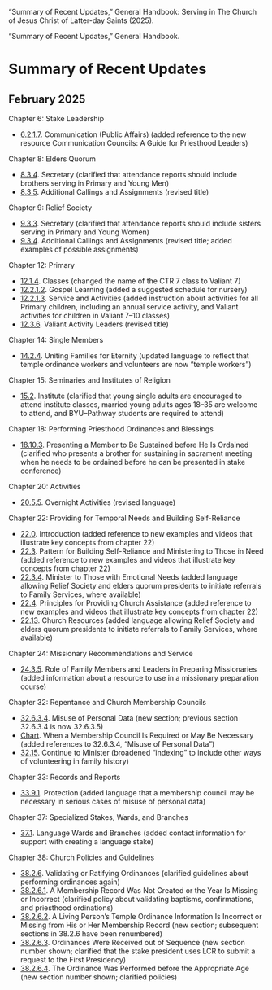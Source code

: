 “Summary of Recent Updates,” General Handbook: Serving in The Church of Jesus Christ of Latter-day Saints (2025).

“Summary of Recent Updates,” General Handbook.

# Summary of Recent Updates

## February 2025

Chapter 6: Stake Leadership

- [6.2.1.7](/study/manual/general-handbook/6-stake-leadership?lang=eng&id=title_number11-p122#title_number11 "/study/manual/general-handbook/6-stake-leadership?lang=eng&id=title_number11-p122#title_number11"). Communication (Public Affairs) (added reference to the new resource Communication Councils: A Guide for Priesthood Leaders)

Chapter 8: Elders Quorum

- [8.3.4](/study/manual/general-handbook/8-elders-quorum?lang=eng&id=title_number12-p275#title_number12 "/study/manual/general-handbook/8-elders-quorum?lang=eng&id=title_number12-p275#title_number12"). Secretary (clarified that attendance reports should include brothers serving in Primary and Young Men)
- [8.3.5](/study/manual/general-handbook/8-elders-quorum?lang=eng&id=title_number35-p283#title_number35 "/study/manual/general-handbook/8-elders-quorum?lang=eng&id=title_number35-p283#title_number35"). Additional Callings and Assignments (revised title)

Chapter 9: Relief Society

- [9.3.3](/study/manual/general-handbook/9-relief-society?lang=eng&id=title_number16-p206#title_number16 "/study/manual/general-handbook/9-relief-society?lang=eng&id=title_number16-p206#title_number16"). Secretary (clarified that attendance reports should include sisters serving in Primary and Young Women)
- [9.3.4](/study/manual/general-handbook/9-relief-society?lang=eng&id=title_number60-p_zgNAp#title_number60 "/study/manual/general-handbook/9-relief-society?lang=eng&id=title_number60-p_zgNAp#title_number60"). Additional Callings and Assignments (revised title; added examples of possible assignments)

Chapter 12: Primary

- [12.1.4](/study/manual/general-handbook/12-primary?lang=eng&id=title_number5-p172#title_number5 "/study/manual/general-handbook/12-primary?lang=eng&id=title_number5-p172#title_number5"). Classes (changed the name of the CTR 7 class to Valiant 7)
- [12.2.1.2](/study/manual/general-handbook/12-primary?lang=eng&id=title_number9-p_ui1Ti#title_number9 "/study/manual/general-handbook/12-primary?lang=eng&id=title_number9-p_ui1Ti#title_number9"). Gospel Learning (added a suggested schedule for nursery)
- [12.2.1.3](/study/manual/general-handbook/12-primary?lang=eng&id=title_number10-p84#title_number10 "/study/manual/general-handbook/12-primary?lang=eng&id=title_number10-p84#title_number10"). Service and Activities (added instruction about activities for all Primary children, including an annual service activity, and Valiant activities for children in Valiant 7–10 classes)
- [12.3.6](/study/manual/general-handbook/12-primary?lang=eng&id=title_number21-p153#title_number21 "/study/manual/general-handbook/12-primary?lang=eng&id=title_number21-p153#title_number21"). Valiant Activity Leaders (revised title)

Chapter 14: Single Members

- [14.2.4](/study/manual/general-handbook/14-single-members?lang=eng&id=title_number21-p90#title_number21 "/study/manual/general-handbook/14-single-members?lang=eng&id=title_number21-p90#title_number21"). Uniting Families for Eternity (updated language to reflect that temple ordinance workers and volunteers are now “temple workers”)

Chapter 15: Seminaries and Institutes of Religion

- [15.2](/study/manual/general-handbook/15-seminaries-and-institutes?lang=eng&id=title_number8-p52#title_number8 "/study/manual/general-handbook/15-seminaries-and-institutes?lang=eng&id=title_number8-p52#title_number8"). Institute (clarified that young single adults are encouraged to attend institute classes, married young adults ages 18–35 are welcome to attend, and BYU–Pathway students are required to attend)

Chapter 18: Performing Priesthood Ordinances and Blessings

- [18.10.3](/study/manual/general-handbook/18-priesthood-ordinances-and-blessings?lang=eng&id=title_number64-p286#title_number64 "/study/manual/general-handbook/18-priesthood-ordinances-and-blessings?lang=eng&id=title_number64-p286#title_number64"). Presenting a Member to Be Sustained before He Is Ordained (clarified who presents a brother for sustaining in sacrament meeting when he needs to be ordained before he can be presented in stake conference)

Chapter 20: Activities

- [20.5.5](/study/manual/general-handbook/20-activities?lang=eng&id=title_number34-p183#title_number34 "/study/manual/general-handbook/20-activities?lang=eng&id=title_number34-p183#title_number34"). Overnight Activities (revised language)

Chapter 22: Providing for Temporal Needs and Building Self-Reliance

- [22.0](/study/manual/general-handbook/22-providing-for-temporal-needs?lang=eng&id=title_number76-p60#title_number76 "/study/manual/general-handbook/22-providing-for-temporal-needs?lang=eng&id=title_number76-p60#title_number76"). Introduction (added reference to new examples and videos that illustrate key concepts from chapter 22)
- [22.3](/study/manual/general-handbook/22-providing-for-temporal-needs?lang=eng&id=title_number23-p128#title_number23 "/study/manual/general-handbook/22-providing-for-temporal-needs?lang=eng&id=title_number23-p128#title_number23"). Pattern for Building Self-Reliance and Ministering to Those in Need (added reference to new examples and videos that illustrate key concepts from chapter 22)
- [22.3.4](/study/manual/general-handbook/22-providing-for-temporal-needs?lang=eng&id=title_number78-p128#title_number78 "/study/manual/general-handbook/22-providing-for-temporal-needs?lang=eng&id=title_number78-p128#title_number78"). Minister to Those with Emotional Needs (added language allowing Relief Society and elders quorum presidents to initiate referrals to Family Services, where available)
- [22.4](/study/manual/general-handbook/22-providing-for-temporal-needs?lang=eng&id=title_number27-p145#title_number27 "/study/manual/general-handbook/22-providing-for-temporal-needs?lang=eng&id=title_number27-p145#title_number27"). Principles for Providing Church Assistance (added reference to new examples and videos that illustrate key concepts from chapter 22)
- [22.13](/study/manual/general-handbook/22-providing-for-temporal-needs?lang=eng&id=title_number100-p294#title_number100 "/study/manual/general-handbook/22-providing-for-temporal-needs?lang=eng&id=title_number100-p294#title_number100"). Church Resources (added language allowing Relief Society and elders quorum presidents to initiate referrals to Family Services, where available)

Chapter 24: Missionary Recommendations and Service

- [24.3.5](/study/manual/general-handbook/24?lang=eng&id=title_number21-p242#title_number21 "/study/manual/general-handbook/24?lang=eng&id=title_number21-p242#title_number21"). Role of Family Members and Leaders in Preparing Missionaries (added information about a resource to use in a missionary preparation course)

Chapter 32: Repentance and Church Membership Councils

- [32.6.3.4](/study/manual/general-handbook/32-repentance-and-membership-councils?lang=eng&id=p_tjMYV-p_tmjOi#p_tjMYV "/study/manual/general-handbook/32-repentance-and-membership-councils?lang=eng&id=p_tjMYV-p_tmjOi#p_tjMYV"). Misuse of Personal Data (new section; previous section 32.6.3.4 is now 32.6.3.5)
- [Chart](/study/manual/general-handbook/32-repentance-and-membership-councils?lang=eng&id=figure4_title1-figure4_p36#figure4_title1 "/study/manual/general-handbook/32-repentance-and-membership-councils?lang=eng&id=figure4_title1-figure4_p36#figure4_title1"). When a Membership Council Is Required or May Be Necessary (added references to 32.6.3.4, “Misuse of Personal Data”)
- [32.15](/study/manual/general-handbook/32-repentance-and-membership-councils?lang=eng&id=title_number89-p391#title_number89 "/study/manual/general-handbook/32-repentance-and-membership-councils?lang=eng&id=title_number89-p391#title_number89"). Continue to Minister (broadened “indexing” to include other ways of volunteering in family history)

Chapter 33: Records and Reports

- [33.9.1](/study/manual/general-handbook/33-records-and-reports?lang=eng&id=title_number47-p370#title_number47 "/study/manual/general-handbook/33-records-and-reports?lang=eng&id=title_number47-p370#title_number47"). Protection (added language that a membership council may be necessary in serious cases of misuse of personal data)

Chapter 37: Specialized Stakes, Wards, and Branches

- [37.1](/study/manual/general-handbook/37-specialized-stakes-wards-and-branches?lang=eng&id=title_number2-p14#title_number2 "/study/manual/general-handbook/37-specialized-stakes-wards-and-branches?lang=eng&id=title_number2-p14#title_number2"). Language Wards and Branches (added contact information for support with creating a language stake)

Chapter 38: Church Policies and Guidelines

- [38.2.6](/study/manual/general-handbook/38-church-policies-and-guidelines?lang=eng&id=title_number44-p2762#title_number44 "/study/manual/general-handbook/38-church-policies-and-guidelines?lang=eng&id=title_number44-p2762#title_number44"). Validating or Ratifying Ordinances (clarified guidelines about performing ordinances again)
- [38.2.6.1](/study/manual/general-handbook/38-church-policies-and-guidelines?lang=eng&id=title_number255-p2757#title_number255 "/study/manual/general-handbook/38-church-policies-and-guidelines?lang=eng&id=title_number255-p2757#title_number255"). A Membership Record Was Not Created or the Year Is Missing or Incorrect (clarified policy about validating baptisms, confirmations, and priesthood ordinations)
- [38.2.6.2](/study/manual/general-handbook/38-church-policies-and-guidelines?lang=eng&id=p_f5qDY-p_c1T3D#p_f5qDY "/study/manual/general-handbook/38-church-policies-and-guidelines?lang=eng&id=p_f5qDY-p_c1T3D#p_f5qDY"). A Living Person’s Temple Ordinance Information Is Incorrect or Missing from His or Her Membership Record (new section; subsequent sections in 38.2.6 have been renumbered)
- [38.2.6.3](/study/manual/general-handbook/38-church-policies-and-guidelines?lang=eng&id=title_number256-p2758#title_number256 "/study/manual/general-handbook/38-church-policies-and-guidelines?lang=eng&id=title_number256-p2758#title_number256"). Ordinances Were Received out of Sequence (new section number shown; clarified that the stake president uses LCR to submit a request to the First Presidency)
- [38.2.6.4](/study/manual/general-handbook/38-church-policies-and-guidelines?lang=eng&id=title_number257-p2760#title_number257 "/study/manual/general-handbook/38-church-policies-and-guidelines?lang=eng&id=title_number257-p2760#title_number257"). The Ordinance Was Performed before the Appropriate Age (new section number shown; clarified policies)
